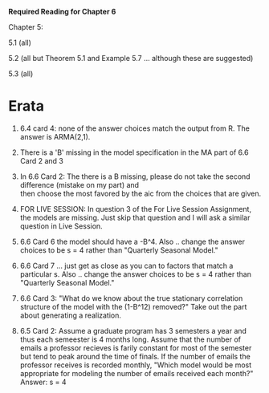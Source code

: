 **Required Reading for Chapter 6**  

Chapter 5: 

5.1 (all)

5.2 (all but Theorem 5.1 and Example 5.7 ... although these are suggested)

5.3 (all)

# Erata

1. 6.4 card 4: none of the answer choices match the output from R.  The answer is ARMA(2,1).
2. There is a 'B' missing in the model specification in the MA part of 6.6 Card 2 and 3
3. In 6.6 Card 2: The there is a B missing, please do not take the second difference (mistake on my part) and  
then choose the most favored by the aic from the choices that are given. 
4. FOR LIVE SESSION: In question 3 of the For Live Session Assignment, the models are missing.  Just skip that question and I will ask a similar question in Live Session.  
5. 6.6 Card 6 the model should have a -B^4. Also .. change the answer choices to be s = 4 rather than "Quarterly Seasonal Model."

6. 6.6 Card 7 ... just get as close as you can to factors that match a particular s.   Also .. change the answer choices to be s = 4 rather than "Quarterly Seasonal Model."
7. 6.6 Card 3: "What do we know about the true stationary correlation structure of the model with the (1-B^12) removed?"  Take out the part about generating a realization.  
8. 6.5 Card 2: Assume a graduate program has 3 semesters a year and thus each semeester is 4 months long.  Assume that the number of emails a professor recieves is farily constant for most of the semester but tend to peak around the time of finals. If the number of emails the professor receives is recorded monthly, "Which model would be most appropriate for modeling the number of emails received each month?" Answer: s = 4

